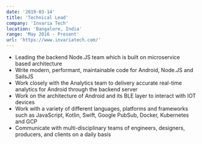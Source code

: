 ```yaml
---
date: '2019-03-14'
title: 'Technical Lead'
company: 'Invaria Tech'
location: 'Bangalore, India'
range: 'May 2016 - Present'
url: 'https://www.invariatech.com/'
---
```


- Leading the backend Node.JS team which is built on microservice based architecture
- Write modern, performant, maintainable code for Android, Node.JS and SailsJS
- Work closely with the Analytics team to delivery accurate real-time analytics for Android through the backend server
- Work on the architecture of Android and its BLE layer to interact with IOT devices
- Work with a variety of different languages, platforms and frameworks such as JavaScript, Kotlin, Swift, Google PubSub, Docker, Kubernetes and GCP
- Communicate with multi-disciplinary teams of engineers, designers, producers, and clients on a daily basis
